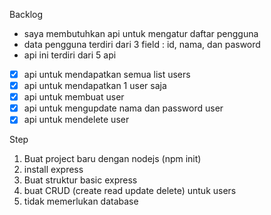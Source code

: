 Backlog
- saya membutuhkan api untuk mengatur daftar pengguna
- data pengguna terdiri dari 3 field : id, nama, dan pasword
- api ini terdiri dari 5 api
- [x] api untuk mendapatkan semua list users
- [x] api untuk mendapatkan 1 user saja
- [x] api untuk membuat user
- [x] api untuk mengupdate nama dan password user
- [x] api untuk mendelete user

Step

1. Buat project baru dengan nodejs (npm init)
2. install express
3. Buat struktur basic express
4. buat CRUD (create read update delete) untuk users
5. tidak memerlukan database